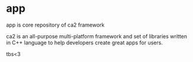 # app

app is core repository of ca2 framework

ca2 is an all-purpose multi-platform framework and set of libraries written in C++ language to help developers create great apps for users.


tbs<3
